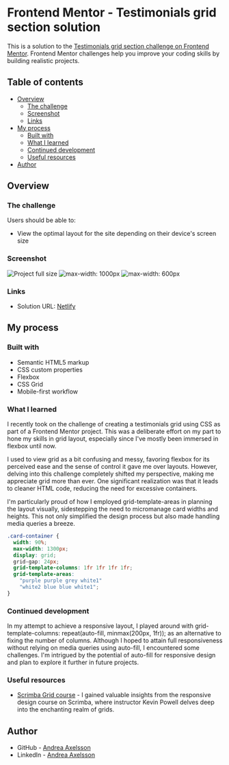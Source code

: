 # Frontend Mentor - Testimonials grid section solution

This is a solution to the [Testimonials grid section challenge on Frontend Mentor](https://www.frontendmentor.io/challenges/testimonials-grid-section-Nnw6J7Un7). Frontend Mentor challenges help you improve your coding skills by building realistic projects.

## Table of contents

- [Overview](#overview)
  - [The challenge](#the-challenge)
  - [Screenshot](#screenshot)
  - [Links](#links)
- [My process](#my-process)
  - [Built with](#built-with)
  - [What I learned](#what-i-learned)
  - [Continued development](#continued-development)
  - [Useful resources](#useful-resources)
- [Author](#author)

## Overview

### The challenge

Users should be able to:

- View the optimal layout for the site depending on their device's screen size

### Screenshot

![Project full size](fullsize-screenshot.png)
![max-width: 1000px](medium-screenshot.png)
![max-width: 600px](small-screenshot.png)

### Links

- Solution URL: [Netlify](https://voluble-cranachan-59cd24.netlify.app/)

## My process

### Built with

- Semantic HTML5 markup
- CSS custom properties
- Flexbox
- CSS Grid
- Mobile-first workflow

### What I learned

I recently took on the challenge of creating a testimonials grid using CSS as part of a Frontend Mentor project. This was a deliberate effort on my part to hone my skills in grid layout, especially since I've mostly been immersed in flexbox until now.

I used to view grid as a bit confusing and messy, favoring flexbox for its perceived ease and the sense of control it gave me over layouts. However, delving into this challenge completely shifted my perspective, making me appreciate grid more than ever. One significant realization was that it leads to cleaner HTML code, reducing the need for excessive containers.

I'm particularly proud of how I employed grid-template-areas in planning the layout visually, sidestepping the need to micromanage card widths and heights. This not only simplified the design process but also made handling media queries a breeze.

```css
.card-container {
  width: 90%;
  max-width: 1300px;
  display: grid;
  grid-gap: 24px;
  grid-template-columns: 1fr 1fr 1fr 1fr;
  grid-template-areas:
    "purple purple grey white1"
    "white2 blue blue white1";
}
```

### Continued development

In my attempt to achieve a responsive layout, I played around with grid-template-columns: repeat(auto-fill, minmax(200px, 1fr)); as an alternative to fixing the number of columns. Although I hoped to attain full responsiveness without relying on media queries using auto-fill, I encountered some challenges. I'm intrigued by the potential of auto-fill for responsive design and plan to explore it further in future projects.

### Useful resources

- [Scrimba Grid course](https://scrimba.com/learn/frontend) - I gained valuable insights from the responsive design course on Scrimba, where instructor Kevin Powell delves deep into the enchanting realm of grids.

## Author

- GitHub - [Andrea Axelsson](https://github.com/Andrea-Axelsson)
- LinkedIn - [Andrea Axelsson](https://www.linkedin.com/in/axelsson-andrea/)
